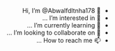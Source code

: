 - 👋 Hi, I’m @Abwalfdltnha178
- 👀 I’m interested in ...
- 🌱 I’m currently learning ...
- 💞️ I’m looking to collaborate on ...
- 📫 How to reach me ...

<!---
Abwalfdltnha178/Abwalfdltnha178 is a ✨ special ✨ repository because its `README.md` (this file) appears on your GitHub profile.
You can click the Preview link to take a look at your changes.
--->
<!DOCTYPE html>
<html dir="rtl"long="fa-IR">
<meta charset="UTF-8">
<head>
<title>صفحه وب</title>
<body>

</body>
</head>
</html>

